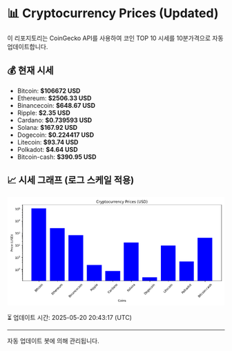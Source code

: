 
# 📊 Cryptocurrency Prices (Updated)

이 리포지토리는 CoinGecko API를 사용하여 코인 TOP 10 시세를 10분가격으로 자동 업데이트합니다.

## 💰 현재 시세
- Bitcoin: **$106672 USD**
- Ethereum: **$2506.33 USD**
- Binancecoin: **$648.67 USD**
- Ripple: **$2.35 USD**
- Cardano: **$0.739593 USD**
- Solana: **$167.92 USD**
- Dogecoin: **$0.224417 USD**
- Litecoin: **$93.74 USD**
- Polkadot: **$4.64 USD**
- Bitcoin-cash: **$390.95 USD**

## 📈 시세 그래프 (로그 스케일 적용)
![Crypto Prices](crypto_prices.png)

⏳ 업데이트 시간: 2025-05-20 20:43:17 (UTC)

---
자동 업데이트 봇에 의해 관리됩니다.
